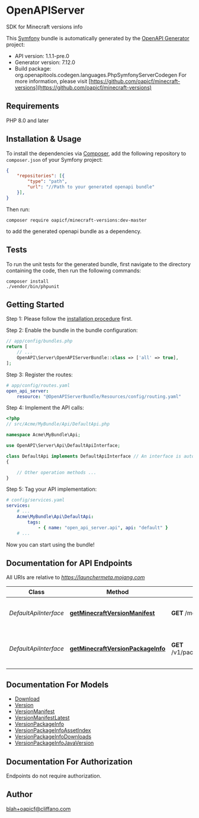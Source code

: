 # OpenAPIServer
SDK for Minecraft versions info

This [Symfony](https://symfony.com/) bundle is automatically generated by the [OpenAPI Generator](https://openapi-generator.tech) project:

- API version: 1.1.1-pre.0
- Generator version: 7.12.0
- Build package: org.openapitools.codegen.languages.PhpSymfonyServerCodegen
For more information, please visit [https://github.com/oapicf/minecraft-versions](https://github.com/oapicf/minecraft-versions)

## Requirements

PHP 8.0 and later

## Installation & Usage

To install the dependencies via [Composer](http://getcomposer.org/), add the following repository to `composer.json` of your Symfony project:

```json
{
    "repositories": [{
        "type": "path",
        "url": "//Path to your generated openapi bundle"
    }],
}
```

Then run:

```
composer require oapicf/minecraft-versions:dev-master
```

to add the generated openapi bundle as a dependency.

## Tests

To run the unit tests for the generated bundle, first navigate to the directory containing the code, then run the following commands:

```
composer install
./vendor/bin/phpunit
```


## Getting Started

Step 1: Please follow the [installation procedure](#installation--usage) first.

Step 2: Enable the bundle in the bundle configuration:

```php
// app/config/bundles.php
return [
    // ...
    OpenAPI\Server\OpenAPIServerBundle::class => ['all' => true],
];
```

Step 3: Register the routes:

```yaml
# app/config/routes.yaml
open_api_server:
    resource: "@OpenAPIServerBundle/Resources/config/routing.yaml"
```

Step 4: Implement the API calls:

```php
<?php
// src/Acme/MyBundle/Api/DefaultApi.php

namespace Acme\MyBundle\Api;

use OpenAPI\Server\Api\DefaultApiInterface;

class DefaultApi implements DefaultApiInterface // An interface is autogenerated
{

    // Other operation methods ...
}
```

Step 5: Tag your API implementation:

```yaml
# config/services.yaml
services:
    # ...
    Acme\MyBundle\Api\DefaultApi:
        tags:
            - { name: "open_api_server.api", api: "default" }
    # ...
```

Now you can start using the bundle!


## Documentation for API Endpoints

All URIs are relative to *https://launchermeta.mojang.com*

Class | Method | HTTP request | Description
------------ | ------------- | ------------- | -------------
*DefaultApiInterface* | [**getMinecraftVersionManifest**](docs/Api/DefaultApiInterface.md#getminecraftversionmanifest) | **GET** /mc/game/version_manifest.json | Get Minecraft version manifest
*DefaultApiInterface* | [**getMinecraftVersionPackageInfo**](docs/Api/DefaultApiInterface.md#getminecraftversionpackageinfo) | **GET** /v1/packages/{packageId}/{versionId}.json | Get Minecraft version package info


## Documentation For Models

 - [Download](docs/Model/Download.md)
 - [Version](docs/Model/Version.md)
 - [VersionManifest](docs/Model/VersionManifest.md)
 - [VersionManifestLatest](docs/Model/VersionManifestLatest.md)
 - [VersionPackageInfo](docs/Model/VersionPackageInfo.md)
 - [VersionPackageInfoAssetIndex](docs/Model/VersionPackageInfoAssetIndex.md)
 - [VersionPackageInfoDownloads](docs/Model/VersionPackageInfoDownloads.md)
 - [VersionPackageInfoJavaVersion](docs/Model/VersionPackageInfoJavaVersion.md)


## Documentation For Authorization

Endpoints do not require authorization.


## Author

blah+oapicf@cliffano.com

